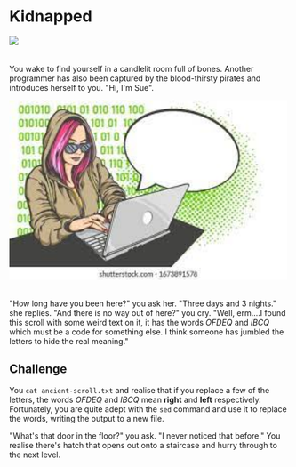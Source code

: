 
# Kidnapped


<img src="images/bones.png" width="500"><br/><br/>

You wake to find yourself in a candlelit room full of bones. Another programmer has also been captured by the blood-thirsty pirates and introduces herself to you.
"Hi, I'm Sue".

<img src="images/woman-hacker.jpeg" width="500"><br/><br/>

"How long have you been here?" you ask her. "Three days and 3 nights." she replies. "And there is no way out of here?" you cry. "Well, erm....I found this scroll with some weird text on it, it has the words *OFDEQ* and *IBCQ* which must be a code for something else. I think someone has jumbled the letters to hide the real meaning." 

## Challenge

You `cat ancient-scroll.txt` and realise that if you replace a few of the letters, the words *OFDEQ* and *IBCQ* mean **right** and **left** respectively. Fortunately, you are quite adept with the `sed` command and use it to replace the words, writing the output to a new file.

"What's that door in the floor?" you ask. "I never noticed that before." You realise there's hatch that opens out onto a staircase and hurry through to the next level.
